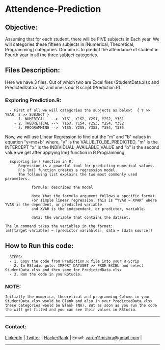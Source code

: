 # Attendence-Prediction
## Objective:
Assuming that for each student, there will be FIVE  subjects in Each year. We will categories these fifteen subjects in [Numerical, Theoretical,  Programming] categories. Our aim is to predict the attendance of student in Fourth  year in all the three subject categories.

## Files Description:
Here we have 3 files. Out of which two are Excel files (StudentData.xlsx and PredictedData.xlsx) and one is our R script (Prediction.R).

### Exploring Prediction.R:
```
  - First of all we will categories the subjects as below:  { Y >> YEAR, S >> SUBJECT }
    - 1. NUMERICAL   -->  Y1S1, Y1S2, Y2S1, Y2S2, Y3S1
    - 2. THEORETICAL -->  Y1S3, Y1S4, Y2S3, Y2S4, Y3S2
    - 3. PROGRAMMING -->  Y1S5, Y2S5, Y3S3, Y3S4, Y3S5
```
    
Now, we will use Linear Regression to find out the "m" and "b" values in equation "y=mx+b" where,
            "y" is the VALUE_TO_BE_PREDICTED,
            "m" is the INTERCEPT
            "x" is the INDIVIDUAL_AVAILABLE_VALUE and
            "b" is the second value we get after applying lm() function in R Programming
            
      Exploring lm() Function in R:
          Regression is a powerful tool for predicting numerical values.
          R’s lm() function creates a regression model.
          The following list explains the two most commonly used parameters.
          
                formula: describes the model

                Note that the formula argument follows a specific format. 
                For simple linear regression, this is “YVAR ~ XVAR” where YVAR is the dependent, or predicted variable 
                and XVAR is the independent, or predictor, variable.
    
                data: the variable that contains the dataset.
```
The lm command takes the variables in the format:
lm([target variable] ~ [predictor variables], data = [data source])
```
## How to Run this code:
~~~
  STEPS:
  - 1. Copy the code from Prediction.R file into your R-Scrip
  - 2. In RStudio goto: IMPORT DATASET >> FROM EXCEL and select StudentData.xlsx and then same for PredictedData.xlsx
  - 3. Run the code in you RStudio.
~~~
### NOTE:
~~~
Initially the numerica, theoretical and programming Colums in your StudentData.xlsx would be Blank and also in your PredictedData.xlsx these categories would be Blank (NA). But as soon as you run the code the will get filled and you can see their values in RStudio.
~~~
---
### Contact:
[LinkedIn](https://www.linkedin.com/in/varun-mishra-as-hactivistvm) |
[Twitter](https://twitter.com/_VarunM) |
[HackerRank](https://www.hackerrank.com/hacktivistvm) |
 Email:  varun11mishra@gmail.com |

---
